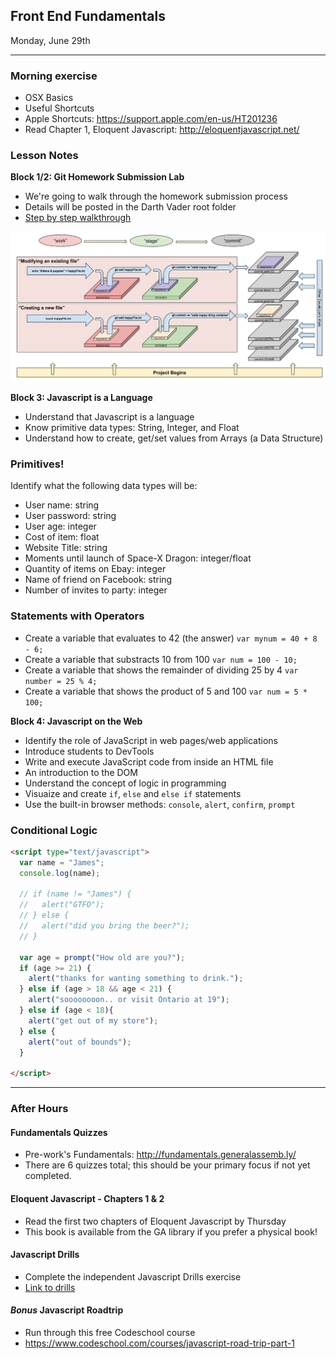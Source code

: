 ## Front End Fundamentals
Monday, June 29th

---



### Morning exercise
- OSX Basics
- Useful Shortcuts
- Apple Shortcuts: https://support.apple.com/en-us/HT201236
- Read Chapter 1, Eloquent Javascript: http://eloquentjavascript.net/


### Lesson Notes

**Block 1/2: Git Homework Submission Lab**
* We're going to walk through the homework submission process
* Details will be posted in the Darth Vader root folder
* [Step by step walkthrough](https://github.com/ga-students/WDI_Chi_Darth_Vader/blob/master/Homework_Submission.md)

![Git](Git101.png)

**Block 3: Javascript is a Language**
* Understand that Javascript is a language
* Know primitive data types: String, Integer, and Float
* Understand how to create, get/set values from Arrays (a Data Structure)

### Primitives!

Identify what the following data types will be:

- User name: string
- User password: string
- User age: integer
- Cost of item: float
- Website Title: string
- Moments until launch of Space-X Dragon: integer/float
- Quantity of items on Ebay: integer
- Name of friend on Facebook: string
- Number of invites to party: integer


### Statements with Operators

- Create a variable that evaluates to 42 (the answer)
`var mynum = 40 + 8 - 6;`
- Create a variable that substracts 10 from 100
`var num = 100 - 10;`
- Create a variable that shows the remainder of dividing 25 by 4
`var number = 25 % 4;`
- Create a variable that shows the product of 5 and 100
`var num = 5 * 100;`

**Block 4: Javascript on the Web**
* Identify the role of JavaScript in web pages/web applications
* Introduce students to DevTools
* Write and execute JavaScript code from inside an HTML file
* An introduction to the DOM
* Understand the concept of logic in programming
* Visuaize and create ```if```, ```else``` and ```else if``` statements
* Use the built-in browser methods: `console`, `alert`, `confirm`, `prompt`

### Conditional Logic

```html
<script type="text/javascript">
  var name = "James";
  console.log(name);

  // if (name != "James") {
  //   alert("GTFO");
  // } else {
  //   alert("did you bring the beer?");
  // }

  var age = prompt("How old are you?");
  if (age >= 21) {
    alert("thanks for wanting something to drink.");
  } else if (age > 18 && age < 21) {
    alert("soooooooon.. or visit Ontario at 19");
  } else if (age < 18){
    alert("get out of my store");
  } else {
    alert("out of bounds");
  }

</script>
```

---


### After Hours

#### Fundamentals Quizzes
- Pre-work's Fundamentals: http://fundamentals.generalassemb.ly/
- There are 6 quizzes total; this should be your primary focus if not yet completed.

#### Eloquent Javascript - Chapters 1 & 2
- Read the first two chapters of Eloquent Javascript by Thursday
- This book is available from the GA library if you prefer a physical book!

#### Javascript Drills
- Complete the independent Javascript Drills exercise
- [Link to drills](https://github.com/ga-students/WDI_Chi_Darth_Vader/blob/master/01_front_end_fundamentals/d02/ASSIGNMENT_FILES/after_hours/javascript_drills.md)

#### *Bonus* Javascript Roadtrip
- Run through this free Codeschool course
- https://www.codeschool.com/courses/javascript-road-trip-part-1
